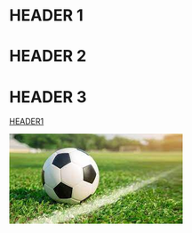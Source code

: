 # HEADER 1 <a name="header1"></a>
# HEADER 2 
# HEADER 3 




[HEADER1](#header1)

![football](Images/download.jpg)





